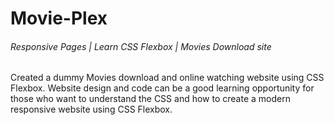 # Movie-Plex

###### Responsive Pages | Learn CSS Flexbox | Movies Download site

Created a dummy Movies download and online watching website using CSS Flexbox. Website design and code can be a good learning opportunity for those who want to understand the CSS and how to create a modern responsive website using CSS Flexbox. 